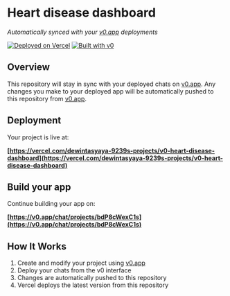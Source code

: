 # Heart disease dashboard

*Automatically synced with your [v0.app](https://v0.app) deployments*

[![Deployed on Vercel](https://img.shields.io/badge/Deployed%20on-Vercel-black?style=for-the-badge&logo=vercel)](https://vercel.com/dewintasyaya-9239s-projects/v0-heart-disease-dashboard)
[![Built with v0](https://img.shields.io/badge/Built%20with-v0.app-black?style=for-the-badge)](https://v0.app/chat/projects/bdP8cWexC1s)

## Overview

This repository will stay in sync with your deployed chats on [v0.app](https://v0.app).
Any changes you make to your deployed app will be automatically pushed to this repository from [v0.app](https://v0.app).

## Deployment

Your project is live at:

**[https://vercel.com/dewintasyaya-9239s-projects/v0-heart-disease-dashboard](https://vercel.com/dewintasyaya-9239s-projects/v0-heart-disease-dashboard)**

## Build your app

Continue building your app on:

**[https://v0.app/chat/projects/bdP8cWexC1s](https://v0.app/chat/projects/bdP8cWexC1s)**

## How It Works

1. Create and modify your project using [v0.app](https://v0.app)
2. Deploy your chats from the v0 interface
3. Changes are automatically pushed to this repository
4. Vercel deploys the latest version from this repository
